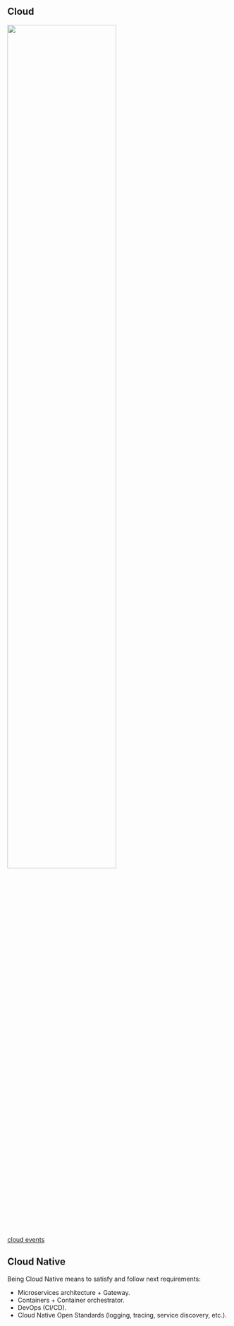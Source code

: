 Cloud
-

<img src="https://gist.github.com/cn007b/384d6938ebef985347b29c15476b55c5/raw/7071e67fad3938045037e7ce92db65b2c4dab3f9/cloudComputingTypes.jpeg" width="70%" />

[cloud events](https://github.com/cloudevents/sdk-go)

## Cloud Native

Being Cloud Native means to satisfy and follow next requirements:

* Microservices architecture + Gateway.
* Containers + Container orchestrator.
* DevOps (CI/CD).
* Cloud Native Open Standards (logging, tracing, service discovery, etc.).
